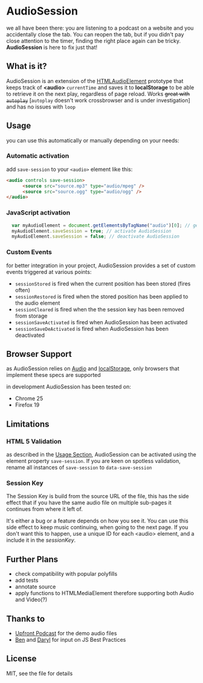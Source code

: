 # AudioSession

we all have been there: you are listening to a podcast on a website and you accidentally close the tab. You can reopen the tab, but if you didn't pay close attention to the timer, finding the right place again can be tricky. __AudioSession__ is here to fix just that!

## What is it?
AudioSession is an extension of the [HTMLAudioElement][HAEdoc] prototype that keeps track of __&lt;audio&gt;__  `currentTime` and saves it to __localStorage__ to be able to retrieve it on the next play, regardless of page reload. 
Works <del>great with `autoplay`</del> [`autoplay` doesn't work crossbrowser and is under investigation] and has no issues with `loop`


## Usage

you can use this automatically or manually depending  on your needs:

### Automatic activation
add `save-session` to your `<audio>` element like this:

```html
<audio controls save-session>
      <source src="source.mp3" type="audio/mpeg" />
      <source src="source.ogg" type="audio/ogg" />
</audio>
```

### JavaScript activation

```javascript
  var myAudioElement = document.getElementsByTagName("audio")[0]; // get your audio element
  myAudioElement.saveSession = true; // activate AudioSession
  myAudioElement.saveSession = false; // deactivate AudioSession
```
### Custom Events
for better integration in your project, AudioSession provides a set of custom events triggered at various points:

* `sessionStored` is fired when the current position has been stored (fires often)
* `sessionRestored` is fired when the stored position has been applied to the audio element
* `sessionCleared` is fired when the the session key has been removed from storage
* `sessionSaveActivated` is fired when AudioSession has been activated
* `sessionSaveDeActivated` is fired when AudioSession has been deactivated

## Browser Support
as AudioSession relies on [Audio][canIuseAudio] and [localStorage][canIuseStorage], only browsers that implement these specs are supported

in development AudioSession has been tested on:
* Chrome 25
* Firefox 19

## Limitations

### HTML 5 Validation
as described in the [Usage Section](#usage), AudioSession can be activated using the element property `save-session`.
If you are keen on spotless validation, rename all instances of `save-session` to `data-save-session`

### Session Key
The Session Key is build from the source URL of the file, this has the side effect that if you have the same audio file on multiple sub-pages it continues from where it left of.

It's either a bug or a feature depends on how you see it.
You can use this side effect to keep music continuing, when going to the next page.
If you don't want this to happen, use a unique ID for each &lt;audio&gt; element, and a include it in the _sessionKey_.

## Further Plans
* check compatibility with popular polyfills
* add tests
* annotate source
* apply functions to HTMLMediaElement therefore supporting both Audio and Video(?)


## Thanks to
* [Upfront Podcast][upfront] for the demo audio files
* [Ben][ben] and [Daryl][daryl] for input on JS Best Practices

## License
MIT, see the file for details



[HAEdoc]: https://developer.mozilla.org/en-US/docs/DOM/HTMLAudioElement
[canIuseAudio]: http://caniuse.com/audio
[canIuseStorage]: http://caniuse.com/namevalue-storage
[upfront]: http://upfrontpodcast.com
[ben]: https://github.com/benhowdle89
[daryl]: https://github.com/daryl